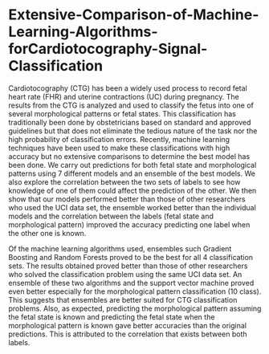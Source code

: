 # Extensive-Comparison-of-Machine-Learning-Algorithms-forCardiotocography-Signal-Classification
Cardiotocography (CTG) has been a widely used process to record fetal heart rate (FHR) and uterine contractions (UC) during pregnancy. The results from the CTG is analyzed and used to classify the fetus into one of several morphological patterns or fetal states. This classification has traditionally been done by obstetricians based on standard and approved guidelines but that does not eliminate the tedious nature of the task nor the high probability of classification errors. Recently, machine learning techniques have been used to make these classifications with high accuracy but no extensive comparisons to determine the best model has been done. We carry out predictions for both fetal state and morphological patterns using 7 different models and an ensemble of the best models. We also explore the correlation between the two sets of labels to see how knowledge of one of them could affect the prediction of the other. We then show that our models performed better than those of other researchers who used the UCI data set, the ensemble worked better than the individual models and the correlation between the labels (fetal state and morphological pattern) improved the accuracy predicting one label when the other one is known.

Of the machine learning algorithms used, ensembles such Gradient Boosting and Random Forests proved to be the best for all 4 classification sets. The results obtained proved better than those of other researchers who solved the classification problem using the same UCI data set. An ensemble of these two algorithms and the support vector machine proved even better especially for the morphological pattern classification (10 class). This suggests that ensembles are better suited for CTG classification problems. Also, as expected, predicting the morphological pattern assuming the fetal state is known and predicting the fetal state when the morphological pattern is known gave better accuracies than the original predictions. This is attributed to the correlation that exists between both labels.
